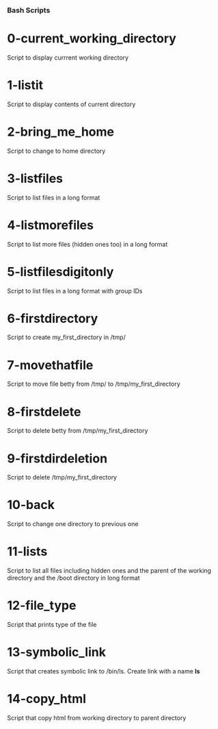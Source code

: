 ### Bash Scripts

# 0-current_working_directory
Script to display currrent working directory

# 1-listit
Script to display contents of current directory

# 2-bring_me_home
Script to change to home directory

# 3-listfiles
Script to list files in a long format

# 4-listmorefiles
Script to list more files (hidden ones too) in a long format

# 5-listfilesdigitonly
Script to list files in a long format with group IDs

# 6-firstdirectory
Script to create my_first_directory in /tmp/

# 7-movethatfile
Script to move file betty from /tmp/ to /tmp/my_first_directory

# 8-firstdelete
Script to delete betty from /tmp/my_first_directory

# 9-firstdirdeletion
Script to delete /tmp/my_first_directory

# 10-back
Script to change one directory to previous one

# 11-lists
Script to list  all files including hidden ones and the parent of the working directory and the /boot directory in long format

# 12-file_type
Script that prints type of the file


# 13-symbolic_link
Script that creates symbolic link to /bin/ls. Create link with a name __ls__


# 14-copy_html
Script that copy html from working directory to parent directory

